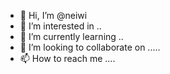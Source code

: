 - 👋 Hi, I’m @neiwi 
- 👀 I’m interested in ..
- 🌱 I’m currently learning ..
- 💞️ I’m looking to collaborate on .....
- 📫 How to reach me ....

<!---
neiwi/neiwi is a ✨ special ✨ repository because its `README.md` (this file) appears on your GitHub profile.
You can click the Preview link to take a look at your changes.
--->
